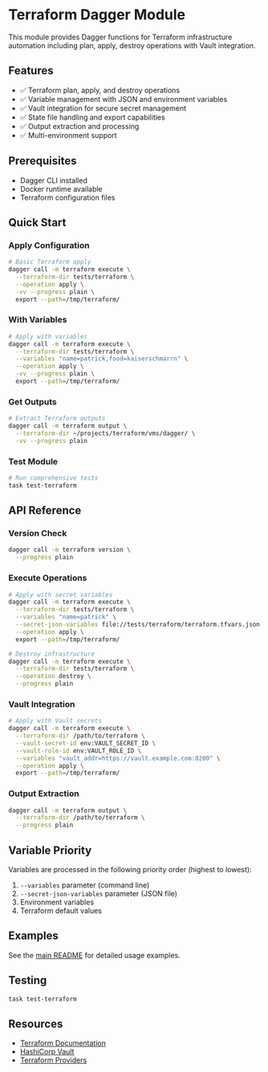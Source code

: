 # Terraform Dagger Module

This module provides Dagger functions for Terraform infrastructure automation including plan, apply, destroy operations with Vault integration.

## Features

- ✅ Terraform plan, apply, and destroy operations
- ✅ Variable management with JSON and environment variables
- ✅ Vault integration for secure secret management
- ✅ State file handling and export capabilities
- ✅ Output extraction and processing
- ✅ Multi-environment support

## Prerequisites

- Dagger CLI installed
- Docker runtime available
- Terraform configuration files

## Quick Start

### Apply Configuration

```bash
# Basic Terraform apply
dagger call -m terraform execute \
  --terraform-dir tests/terraform \
  --operation apply \
  -vv --progress plain \
  export --path=/tmp/terraform/
```

### With Variables

```bash
# Apply with variables
dagger call -m terraform execute \
  --terraform-dir tests/terraform \
  --variables "name=patrick,food=kaiserschmarrn" \
  --operation apply \
  -vv --progress plain \
  export --path=/tmp/terraform/
```

### Get Outputs

```bash
# Extract Terraform outputs
dagger call -m terraform output \
  --terraform-dir ~/projects/terraform/vms/dagger/ \
  -vv --progress plain
```

### Test Module

```bash
# Run comprehensive tests
task test-terraform
```

## API Reference

### Version Check

```bash
dagger call -m terraform version \
  --progress plain
```

### Execute Operations

```bash
# Apply with secret variables
dagger call -m terraform execute \
  --terraform-dir tests/terraform \
  --variables "name=patrick" \
  --secret-json-variables file://tests/terraform/terraform.tfvars.json \
  --operation apply \
  export --path=/tmp/terraform/

# Destroy infrastructure
dagger call -m terraform execute \
  --terraform-dir tests/terraform \
  --operation destroy \
  --progress plain
```

### Vault Integration

```bash
# Apply with Vault secrets
dagger call -m terraform execute \
  --terraform-dir /path/to/terraform \
  --vault-secret-id env:VAULT_SECRET_ID \
  --vault-role-id env:VAULT_ROLE_ID \
  --variables "vault_addr=https://vault.example.com:8200" \
  --operation apply \
  export --path=/tmp/terraform/
```

### Output Extraction

```bash
dagger call -m terraform output \
  --terraform-dir /path/to/terraform \
  --progress plain
```

## Variable Priority

Variables are processed in the following priority order (highest to lowest):

1. `--variables` parameter (command line)
2. `--secret-json-variables` parameter (JSON file)
3. Environment variables
4. Terraform default values

## Examples

See the [main README](../README.md#terraform) for detailed usage examples.

## Testing

```bash
task test-terraform
```

## Resources

- [Terraform Documentation](https://terraform.io/docs/)
- [HashiCorp Vault](https://vaultproject.io/)
- [Terraform Providers](https://registry.terraform.io/)
